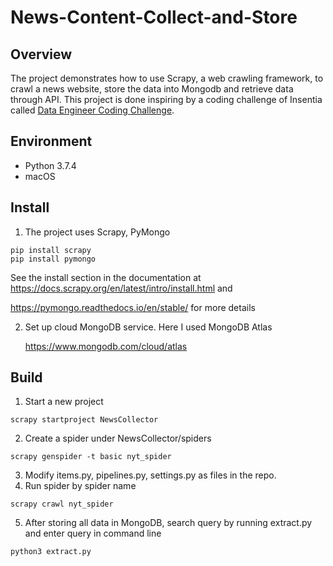 # News-Content-Collect-and-Store

## Overview

The project demonstrates how to use Scrapy, a web crawling framework, to crawl a news website, store the data into Mongodb and retrieve data through API.
This project is done inspiring by a coding challenge of Insentia called [Data Engineer Coding Challenge](https://github.com/Isentia/Coding-Challenge/blob/master/Data-Engineer-Coding-Challenge.md).

## Environment

* Python 3.7.4
* macOS

## Install

1. The project uses Scrapy, PyMongo

```
pip install scrapy
pip install pymongo
```

See the install section in the documentation at https://docs.scrapy.org/en/latest/intro/install.html and

https://pymongo.readthedocs.io/en/stable/ for more details

2. Set up cloud MongoDB service. Here I used MongoDB Atlas

   https://www.mongodb.com/cloud/atlas

## Build

1. Start a new project

`scrapy startproject NewsCollector`

2. Create a spider under NewsCollector/spiders

`scrapy genspider -t basic nyt_spider` 

3. Modify items.py, pipelines.py, settings.py as files in the repo.
4. Run spider by spider name

`scrapy crawl nyt_spider`

5. After storing all data in MongoDB, search query by running extract.py and enter query in command line

`python3 extract.py`
